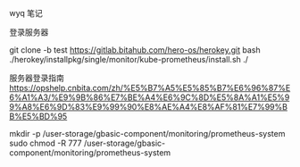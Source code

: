 wyq 笔记

登录服务器

git clone -b test <https://gitlab.bitahub.com/hero-os/herokey.git>
bash ./herokey/installpkg/single/monitor/kube-prometheus/install.sh ./

服务器登录指南
<https://opshelp.cnbita.com/zh/%E5%B7%A5%E5%85%B7%E6%96%87%E6%A1%A3/%E9%9B%86%E7%BE%A4%E6%9C%8D%E5%8A%A1%E5%99%A8%E6%9D%83%E9%99%90%E8%AE%A4%E8%AF%81%E7%99%BB%E5%BD%95>

mkdir -p /user-storage/gbasic-component/monitoring/prometheus-system
sudo chmod -R 777 /user-storage/gbasic-component/monitoring/prometheus-system

